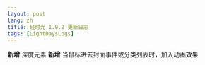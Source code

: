 ---
layout: post
lang: zh
title: 轻时光 1.9.2 更新日志
tags: [LightDaysLogs]
---**新增** 深度元素**新增** 当鼠标进去封面事件或分类列表时，加入动画效果